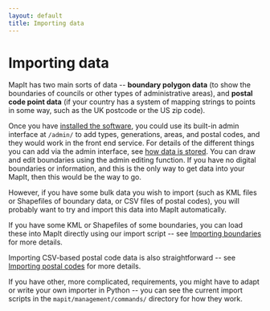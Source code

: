 ```yaml
---
layout: default
title: Importing data
---
```


Importing data
==============

MapIt has two main sorts of data -- **boundary polygon data** (to show the
boundaries of councils or other types of administrative areas), and **postal
code point data** (if your country has a system of mapping strings to points in
some way, such as the UK postcode or the US zip code).

Once you have [installed the software](/install/), you could use its built-in
admin interface at `/admin/` to add types, generations, areas, and postal
codes, and they would work in the front end service. For details of the
different things you can add via the admin interface, see [how data is
stored](/how-data-is-stored/). You can draw and edit boundaries using the admin
editing function. If you have no digital boundaries or information, and this is
the only way to get data into your MapIt, then this would be the way to go.

However, if you have some bulk data you wish to import (such as KML files or
Shapefiles of boundary data, or CSV files of postal codes), you will probably
want to try and import this data into MapIt automatically.

If you have some KML or Shapefiles of some boundaries, you can load these into
MapIt directly using our import script -- see [Importing
boundaries](boundaries/) for more details.

Importing CSV-based postal code data is also straightforward -- see [Importing
postal codes](postal-codes/) for more details.

If you have other, more complicated, requirements, you might have to adapt or
write your own importer in Python -- you can see the current import scripts in
the `mapit/management/commands/` directory for how they work.

